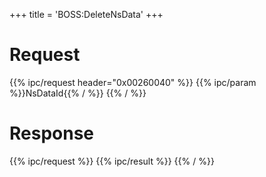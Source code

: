 +++
title = 'BOSS:DeleteNsData'
+++

# Request

{{% ipc/request header="0x00260040" %}}
{{% ipc/param %}}NsDataId{{% / %}}
{{% / %}}

# Response

{{% ipc/request %}}
{{% ipc/result %}}
{{% / %}}
